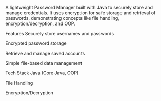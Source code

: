 A lightweight Password Manager built with Java to securely store and manage credentials. It uses encryption for safe storage and retrieval of passwords, demonstrating concepts like file handling, encryption/decryption, and OOP.

Features
Securely store usernames and passwords

Encrypted password storage

Retrieve and manage saved accounts

Simple file-based data management

Tech Stack
Java (Core Java, OOP)

File Handling

Encryption/Decryption
